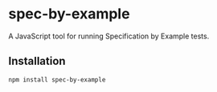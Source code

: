 # spec-by-example
A JavaScript tool for running Specification by Example tests.

## Installation

```bash
npm install spec-by-example